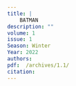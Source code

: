 ```yaml
---
title: |
    BATMAN
description: ""
volume: 1
issue: 1
Season: Winter
Year: 2022
authors: 
pdf:  /archives/1.1/
citation: 
---
```

